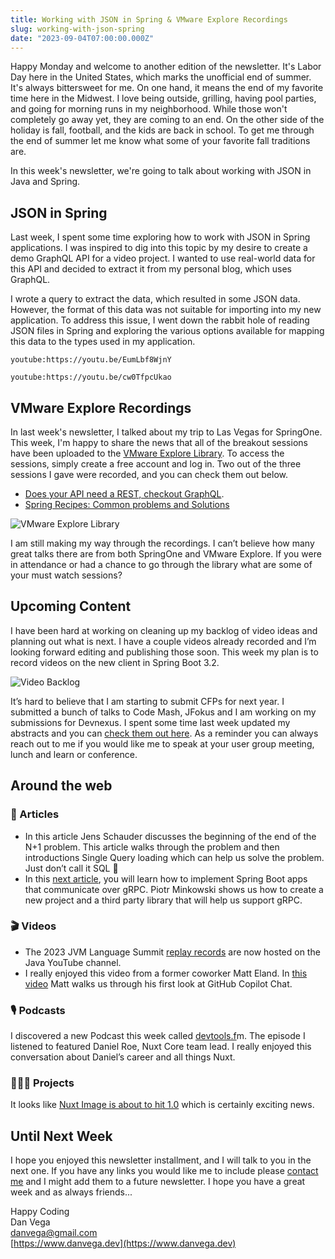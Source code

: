 ```yaml
---
title: Working with JSON in Spring & VMware Explore Recordings
slug: working-with-json-spring
date: "2023-09-04T07:00:00.000Z"
---
```


Happy Monday and welcome to another edition of the newsletter. It's Labor Day here in the United States, which marks the unofficial end of summer. It's always bittersweet for me. On one hand, it means the end of my favorite time here in the Midwest. I love being outside, grilling, having pool parties, and going for morning runs in my neighborhood. While those won't completely go away yet, they are coming to an end. On the other side of the holiday is fall, football, and the kids are back in school. To get me through the end of summer let me know what some of your favorite fall traditions are.

In this week's newsletter, we're going to talk about working with JSON in Java and Spring.

## JSON in Spring

Last week, I spent some time exploring how to work with JSON in Spring applications. I was inspired to dig into this topic by my desire to create a demo GraphQL API for a video project. I wanted to use real-world data for this API and decided to extract it from my personal blog, which uses GraphQL.

I wrote a query to extract the data, which resulted in some JSON data. However, the format of this data was not suitable for importing into my new application. To address this issue, I went down the rabbit hole of reading JSON files in Spring and exploring the various options available for mapping this data to the types used in my application.

`youtube:https://youtu.be/EumLbf8WjnY`

`youtube:https://youtu.be/cw0TfpcUkao`

## VMware Explore Recordings

In last week's newsletter, I talked about my trip to Las Vegas for SpringOne. This week, I'm happy to share the news that all of the breakout sessions have been uploaded to the [VMware Explore Library](https://www.vmware.com/explore/video-library/video-landing.html). To access the sessions, simply create a free account and log in. Two out of the three sessions I gave were recorded, and you can check them out below.

- [Does your API need a REST, checkout GraphQL](https://www.vmware.com/explore/video-library/video-landing.html?sessionid=1681495955926001D6RA&videoId=6335272726112).
- [Spring Recipes: Common problems and Solutions](https://www.vmware.com/explore/video-library/video-landing.html?sessionid=1680205167648001ZhTy&videoId=6335272438112)

![VMware Explore Library](/images/newsletter/2023/09/04/vmware_explore_library.png)

I am still making my way through the recordings. I can’t believe how many great talks there are from both SpringOne and VMware Explore. If you were in attendance or had a chance to go through the library what are some of your must watch sessions?

## Upcoming Content

I have been hard at working on cleaning up my backlog of video ideas and planning out what is next. I have a couple videos already recorded and I’m looking forward editing and publishing those soon. This week my plan is to record videos on the new client in Spring Boot 3.2.

![Video Backlog](/images/newsletter/2023/09/04/video_backlog.png)

It’s hard to believe that I am starting to submit CFPs for next year. I submitted a bunch of talks to Code Mash, JFokus and I am working on my submissions for Devnexus. I spent some time last week updated my abstracts and you can [check them out here](https://github.com/danvega/abstracts). As a reminder you can always reach out to me if you would like me to speak at your user group meeting, lunch and learn or conference.

## Around the web

### 📝 Articles

- In this article Jens Schauder discusses the beginning of the end of the N+1 problem. This article walks through the problem and then introductions Single Query loading which can help us solve the problem. Just don’t call it SQL 🤣
- In this [next article](https://piotrminkowski.com/2023/08/29/introduction-to-grpc-with-spring-boot/), you will learn how to implement Spring Boot apps that communicate over gRPC. Piotr Minkowski shows us how to create a new project and a third party library that will help us support gRPC.

### 🎬 Videos

- The 2023 JVM Language Summit [replay records](https://www.youtube.com/watch?v=6nRS6UiN7X0&list=PLX8CzqL3ArzW90jKUCf4H6xCKpStxsOzp) are now hosted on the Java YouTube channel.
- I really enjoyed this video from a former coworker Matt Eland. In [this video](https://www.youtube.com/watch?v=2ULkQcOW8Y8) Matt walks us through his first look at GitHub Copilot Chat.

### 🎙 Podcasts

I discovered a new Podcast this week called [devtools.f](https://www.devtools.fm/episode/63)m. The episode I listened to featured Daniel Roe, Nuxt Core team lead. I really enjoyed this conversation about Daniel’s career and all things Nuxt.

### 👨🏼‍💻 Projects

It looks like [Nuxt Image is about to hit 1.0](https://twitter.com/nuxt_js/status/1696157897607061704) which is certainly exciting news.

## Until Next Week

I hope you enjoyed this newsletter installment, and I will talk to you in the next one. If you have any links you would like me to include please [contact me](http://twitter.com/therealdanvega) and I might add them to a future newsletter. I hope you have a great week and as always friends...

Happy Coding<br/>
Dan Vega<br/>
danvega@gmail.com<br/>
[https://www.danvega.dev](https://www.danvega.dev)
